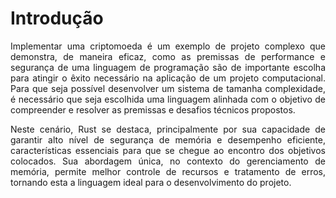 # Introdução

<div style="text-align: justify; margin-bottom: 1em;">
Implementar uma criptomoeda é um exemplo de projeto complexo que demonstra, de maneira eficaz, como as premissas de performance e segurança de uma linguagem de programação são de importante escolha para atingir o êxito necessário na aplicação de um projeto computacional. Para que seja possível desenvolver um sistema de tamanha complexidade, é necessário que seja escolhida uma linguagem alinhada com o objetivo de compreender e resolver as premissas e desafios técnicos propostos. 
</div>

<div style="text-align: justify;">
Neste cenário, Rust se destaca, principalmente por sua capacidade de garantir alto nível de segurança de memória e desempenho eficiente, características essenciais para que se chegue ao encontro dos objetivos colocados. Sua abordagem única, no contexto do gerenciamento de memória, permite melhor controle de recursos e tratamento de erros, tornando esta a linguagem ideal para o desenvolvimento do projeto.
</div>